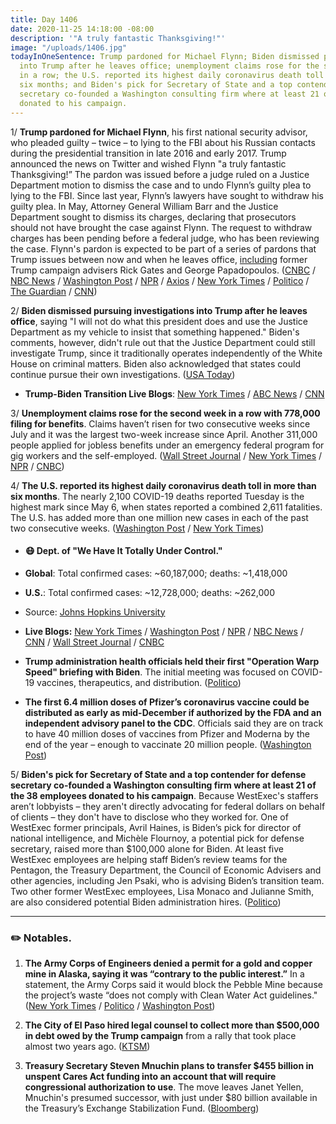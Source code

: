 ```yaml
---
title: Day 1406
date: 2020-11-25 14:18:00 -08:00
description: '"A truly fantastic Thanksgiving!"'
image: "/uploads/1406.jpg"
todayInOneSentence: Trump pardoned for Michael Flynn; Biden dismissed pursuing investigations
  into Trump after he leaves office; unemployment claims rose for the second week
  in a row; the U.S. reported its highest daily coronavirus death toll in more than
  six months; and Biden's pick for Secretary of State and a top contender for defense
  secretary co-founded a Washington consulting firm where at least 21 of the 38 employees
  donated to his campaign.
---
```


1/ **Trump pardoned for Michael Flynn**, his first national security advisor, who pleaded guilty – twice – to lying to the FBI about his Russian contacts during the presidential transition in late 2016 and early 2017. Trump announced the news on Twitter and wished Flynn "a truly fantastic Thanksgiving!” The pardon was issued before a judge ruled on a Justice Department motion to dismiss the case and to undo Flynn’s guilty plea to lying to the FBI. Since last year, Flynn’s lawyers have sought to withdraw his guilty plea. In May, Attorney General William Barr and the Justice Department sought to dismiss its charges, declaring that prosecutors should not have brought the case against Flynn. The request to withdraw charges has been pending before a federal judge, who has been reviewing the case. Flynn's pardon is expected to be part of a series of pardons that Trump issues between now and when he leaves office, [including](https://www.nytimes.com/2020/11/25/us/politics/trump-pardons.html) former Trump campaign advisers Rick Gates and George Papadopoulos. ([CNBC](https://www.cnbc.com/2020/11/25/trump-pardons-michael-flynn-in-fbi-lie-case.html) / [NBC News](https://www.nbcnews.com/politics/donald-trump/trump-pardons-michael-flynn-who-twice-pleaded-guilty-lying-fbi-n1249031) / [Washington Post](https://www.washingtonpost.com/politics/michael-flynn-trump-pardon/2020/11/25/3cd79198-2e65-11eb-bae0-50bb17126614_story.html) / [NPR](https://www.npr.org/2020/11/25/823893821/trump-pardons-michael-flynn-who-pleaded-guilty-to-lying-about-russia-contact) / [Axios](https://www.axios.com/trump-pardon-michael-flynn-131c78e2-eb58-4294-9ca1-3c5fb00bf96e.html) / [New York Times](https://www.nytimes.com/2020/11/25/us/politics/michael-flynn-pardon.html) / [Politico](https://www.politico.com/news/2020/11/25/trump-pardons-former-national-security-adviser-flynn-440649) / [The Guardian](https://www.theguardian.com/us-news/2020/nov/25/donald-trump-pardons-michael-flynn) / [CNN](https://www.cnn.com/2020/11/24/politics/michael-flynn-pardon-discussion-white-house/index.html))

2/ **Biden dismissed pursuing investigations into Trump after he leaves office**, saying "I will not do what this president does and use the Justice Department as my vehicle to insist that something happened." Biden's comments, however, didn't rule out that the Justice Department could still investigate Trump, since it traditionally operates independently of the White House on criminal matters. Biden also acknowledged that states could continue pursue their own investigations. ([USA Today](https://www.usatoday.com/story/news/politics/elections/2020/11/25/biden-wont-order-investigation-trump-but-legal-troubles-remain/6419769002/))

* **Trump-Biden Transition Live Blogs**: [New York Times](https://www.nytimes.com/live/2020/11/25/us/joe-biden-trump) / [ABC News](https://abcnews.go.com/Politics/live-updates/2020-election-vote-ballot-count-results/?id=74345513) / [CNN](https://www.cnn.com/politics/live-news/biden-trump-us-election-news-11-25-20/index.html)

3/ **Unemployment claims rose for the second week in a row with 778,000 filing for benefits**. Claims haven’t risen for two consecutive weeks since July and it was the largest two-week increase since April. Another 311,000 people applied for jobless benefits under an emergency federal program for gig workers and the self-employed. ([Wall Street Journal](https://www.wsj.com/articles/weekly-jobless-claims-coronavirus-11-25-2020-11606249439) / [New York Times](https://www.nytimes.com/2020/11/25/business/economy/economy-unemployment-benefits-coronavirus.html) / [NPR](https://www.npr.org/sections/coronavirus-live-updates/2020/11/25/938808537/unemployment-claims-jump-for-second-week-as-pandemic-rages) / [CNBC](https://www.cnbc.com/2020/11/25/us-weekly-jobless-claims.html))

4/ **The U.S. reported its highest daily coronavirus death toll in more than six months**. The nearly 2,100 COVID-19 deaths reported Tuesday is the highest mark since May 6, when states reported a combined 2,611 fatalities. The U.S. has added more than one million new cases in each of the past two consecutive weeks. ([Washington Post](https://www.washingtonpost.com/nation/2020/11/24/coronavirus-covid-live-updates-us/) / [New York Times](https://www.nytimes.com/interactive/2020/11/25/us/coronavirus-cases-rising.html))

* #### 😷 Dept. of "We Have It Totally Under Control."

* **Global**: Total confirmed cases: \~60,187,000; deaths: \~1,418,000

* **U.S.**: Total confirmed cases: \~12,728,000; deaths: \~262,000

* Source: [Johns Hopkins University](https://coronavirus.jhu.edu/map.html)

* **Live Blogs:** [New York Times](https://www.nytimes.com/live/2020/11/25/world/covid-19-coronavirus) / [Washington Post](https://www.washingtonpost.com/nation/2020/11/25/coronavirus-covid-live-updates-us/) / [NPR](https://www.npr.org/sections/coronavirus-live-updates) / [NBC News](https://www.nbcnews.com/news/us-news/live-blog/2020-11-25-covid-live-updates-n1248932) / [CNN](https://www.cnn.com/world/live-news/coronavirus-pandemic-11-25-20-intl/index.html) / [Wall Street Journal](https://www.wsj.com/livecoverage/latest-updates/covid?mod=hp_theme_coronavirus-ribbon) / [CNBC](https://www.cnbc.com/2020/11/25/coronavirus-live-updates.html)

* **Trump administration health officials held their first "Operation Warp Speed" briefing with Biden**. The initial meeting was focused on COVID-19 vaccines, therapeutics, and distribution. ([Politico](https://www.politico.com/news/2020/11/25/trump-biden-operation-warp-speed-coronavirus-briefing-440611))

* **The first 6.4 million doses of Pfizer’s coronavirus vaccine could be distributed as early as mid-December if authorized by the FDA and an independent advisory panel to the CDC**. Officials said they are on track to have 40 million doses of vaccines from Pfizer and Moderna by the end of the year – enough to vaccinate 20 million people. ([Washington Post](https://www.washingtonpost.com/health/2020/11/24/vaccine-plan-first-doses/))

5/ **Biden's pick for Secretary of State and a top contender for defense secretary co-founded a Washington consulting firm where at least 21 of the 38 employees donated to his campaign**. Because WestExec's staffers aren’t lobbyists – they aren't directly advocating for federal dollars on behalf of clients – they don't have to disclose who they worked for. One of WestExec former principals, Avril Haines, is Biden’s pick for director of national intelligence, and Michèle Flournoy, a potential pick for defense secretary, raised more than $100,000 alone for Biden. At least five WestExec employees are helping staff Biden’s review teams for the Pentagon, the Treasury Department, the Council of Economic Advisers and other agencies, including Jen Psaki, who is advising Biden’s transition team. Two other former WestExec employees, Lisa Monaco and Julianne Smith, are also considered potential Biden administration hires. ([Politico](https://www.politico.com/news/2020/11/23/westexec-advisors-biden-cabinet-440072))

---

### ✏️ Notables.

1. **The Army Corps of Engineers denied a permit for a gold and copper mine in Alaska, saying it was “contrary to the public interest.”** In a statement, the Army Corps said it would block the Pebble Mine because the project’s waste “does not comply with Clean Water Act guidelines." ([New York Times](https://www.nytimes.com/2020/11/25/climate/pebble-mine-permit-denied.html) / [Politico](https://www.politico.com/news/2020/11/25/trump-administration-alaska-mining-project-440626) / [Washington Post](https://www.washingtonpost.com/climate-environment/pebble-mine-alaska/2020/11/25/bc46575c-2f41-11eb-860d-f7999599cbc2_story.html))

2. **The City of El Paso hired legal counsel to collect more than $500,000 in debt owed by the Trump campaign** from a rally that took place almost two years ago. ([KTSM](https://www.ktsm.com/news/city-of-el-paso-hires-legal-counsel-to-help-collect-trump-campaigns-outstanding-debt/))

3. **Treasury Secretary Steven Mnuchin plans to transfer $455 billion in unspent Cares Act funding into an account that will require congressional authorization to use**. The move leaves Janet Yellen, Mnuchin's presumed successor, with just under $80 billion available in the Treasury’s Exchange Stabilization Fund. ([Bloomberg](https://www.bloomberg.com/news/articles/2020-11-24/mnuchin-to-put-455-billion-in-funds-out-of-yellen-s-easy-reach?sref=MIBMEEoj))